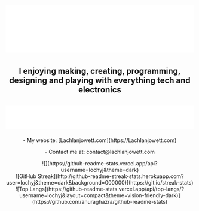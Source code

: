 # ![](./Header.svg)

## <p align=center>**I enjoying making, creating, programming, designing and playing with everything tech and electronics**</p>

## ![](./Links.svg)
<p align=center>- My website: [Lachlanjowett.com](https://Lachlanjowett.com)</p>
<p align=center>- Contact me at: contact@lachlanjowett.com</p>

<div align=center>![](https://github-readme-stats.vercel.app/api?username=lochyj&theme=dark)</div>
<div align=center>![GitHub Streak](http://github-readme-streak-stats.herokuapp.com?user=lochyj&theme=dark&background=000000)](https://git.io/streak-stats)</div>
<div align=center>![Top Langs](https://github-readme-stats.vercel.app/api/top-langs/?username=lochyj&layout=compact&theme=vision-friendly-dark)](https://github.com/anuraghazra/github-readme-stats)</div>

